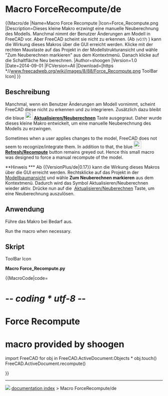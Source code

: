 # Macro ForceRecompute/de
{{Macro/de
|Name=Macro Force Recompute
|Icon=Force_Recompute.png
|Description=Dieses kleine Makro erzwingt eine manuelle Neuberechnung des Modells.
Manchmal nimmt der Benutzer Änderungen am Modell in FreeCAD vor.
Aber FreeCAD scheint sie nicht zu erkennen.
(Ab <small>(v0.17)</small> ) kann die Wirkung dieses Makros über die GUI erreicht werden. Klicke mit der rechten Maustaste auf das Projekt in der Modellstrukturansicht und wähle "Zum Neuberechnen markieren" aus dem Kontextmenü. Danach klicke auf die Schaltfläche Neu berechnen.
|Author=shoogen
|Version=1.0
|Date=2014-09-01
|FCVersion=All
|Download=[https   *//www.freecadweb.org/wiki/images/8/88/Force_Recompute.png ToolBar Icon]
}}


<div class="mw-translate-fuzzy">

## Beschreibung

Manchmal, wenn ein Benutzer Änderungen am Modell vornimmt, scheint FreeCAD diese nicht zu erkennen und zu integrieren. Zusätzlich dazu bleibt die blaue **<img src="images/Std_Refresh.svg" width=24px> [Aktualisieren/Neuberechnen](Std_Refresh/de.md)** Taste ausgegraut. Daher wurde dieses kleine Makro entwickelt, um eine manuelle Neuberechnung des Modells zu erzwingen.


</div>

Sometimes when a user applies changes to the model, FreeCAD does not seem to recognize/integrate them. In addition to that, the blue **<img src="images/Std_Refresh.svg" width=24px> [Refresh/Recompute](Std_Refresh.md)** button remains greyed out. Hence this small macro was designed to force a manual recompute of the model.


<div class="mw-translate-fuzzy">

**Hinweis   *** Ab {{VersionPlus/de|0.17}} kann die Wirkung dieses Makros über die GUI erreicht werden. Rechtsklicke auf das Projekt in der [Modellbaumansicht](Tree_view/de.md) und wähle **Zum Neuberechnen markieren** aus dem Kontextmenü. Dadurch wird das Symbol Aktualisieren/Neuberechnen wieder aktiv. Drücke nun auf die <img alt="" src=images/Std_Refresh.svg  style="width   *24px;"> [Aktualisieren/Neuberechnen](Std_Refresh/de.md) Taste, um eine Neuberechnung auszulösen.


</div>


<div class="mw-translate-fuzzy">

## Anwendung

Führe das Makro bei Bedarf aus.


</div>

Run the macro when necessary.

## Skript

ToolBar Icon <img alt="" src=images/Force_Recompute.png  style="width   *24px;">

**Macro Force\_Recompute.py**


{{MacroCode|code=
# -*- coding   * utf-8 -*-
# Force Recompute
# macro provided by shoogen

import FreeCAD
for obj in FreeCAD.ActiveDocument.Objects   *
 obj.touch()
FreeCAD.ActiveDocument.recompute()

}}



---
![](images/Right_arrow.png) [documentation index](../README.md) > Macro ForceRecompute/de
